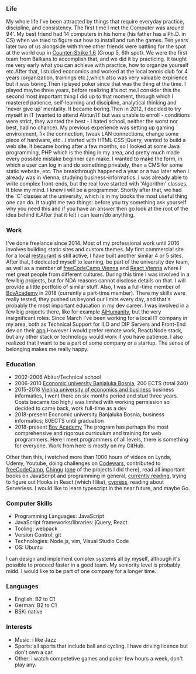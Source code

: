 ### Life
My whole life I've been attracted by things that require everyday practice, discipline, and consistency. The first time I met the Computer was around 94'. My best friend had 14 computers in his home (his father has a Ph.D. in CS) when we tried to figure out how to install and run the games. Ten years later two of us alongside with three other friends were battling for the spot at the world cup in [Counter-Strike 1.6](https://liquipedia.net/counterstrike/Electronic_Sports_World_Cup/2005) (Group 5, 6th spot). We were the first team from Balkans to accomplish that, and we did it by practicing. It taught me very early what you can achieve with practice, how to organize yourself etc.After that, I studied economics and worked at the local tennis club for 4 years (organization, trainings etc.),which also was very valuable expirience but it was boring.Then i played poker since that was the thing at the time. I played maybe three years, before realizing it's not me.I consider this the second most important thing I did up to that moment, through which I mastered patience, self-learning and discipline, analytical thinking and 'never give up' mentality. It became boring.Then in 2012, I decided to try myself in IT (wanted to attend Abitur/IT but was unable to enroll - conditions were strict, they wanted the best - I hated school, neither the worst nor best, had no chance). My previous experience was setting up gaming environment, fix the connection, tweak LAN connections, change some piece of hardware, etc...i started with HTML CSS jQuery, wanted to build a web site. It became boring after a few months, so I looked at some Java programming, PHP which is the thing in my area, and pretty much made every possible mistake beginner can make. I wanted to make the form, in which a user can log in and do something privately, then a CMS for some static website, etc. The breakthrough happened a year or a two later when I already was in Vienna, studying business-informatics. I was already able to write complex front-ends, but the real love started with 'Algorithm' classes. It blew my mind. I knew i will be a programmer. Shortly after that, we had the 'C' classes at the university, which is in my books the most useful thing one can do. It taught me two things: before you try something ask yourself why you need this and if you have an answer then go look at the root of the idea behind it.After that it felt i can learn/do anything.

### Work

I've done freelance since 2014. Most of my professional work until 2016 involves building static sites and custom themes. My first commercial site for a local [restaurant](http://ristorante-chianti.at/) is still active, I have built another similar 4 or 5 sites. After that, I dedicated myself to learning, be part of the university dev team, as well as a member of [freeCodeCamp Vienna](https://fccvienna.github.io/) and [React Vienna](https://www.meetup.com/ReactVienna/) where I met great people from different cultures. During this time I was involved in a few big projects, but for NDA reasons cannot disclose details on that. I will provide a little portfolio of similar stuff. Also, I was a full-time member of [BovAcademy](https://bovacademy.com/) in 2018 (currently a part-time member). There my skills were really tested, they pushed us beyond our limits every day, and that's probably the most important education in my dev career. I was involved in a few big projects there, like for example [AiHumanity](https://aihumanity.com/), but the very insignificant roles. Since March I've been working for a local IT company in my area, both as Technical Support for ILO and DIP Servers and Front-End dev on their [app](https://testrest.devlabs.ba/).However i would prefer remote work, React/Node stack, but any other stack or technology would work if you have patience. I also realized that I want to be a part of some company or a startup. The sense of belonging makes me really happy.

### Education

- 2002-2006 Abitur/Technical school
- 2006-2010 [Economic university Banjaluka Bosnia](https://ef.unibl.org/), 200 ECTS (total 240)
- 2015-2018 [Vienna university of economics and business](https://www.wu.ac.at/en/) business informatics, I went there on six months period and stud three years. Costs became too high,i was limited with working permission so decided to came back, work full-time as a dev
- 2018-present Economic university Banjaluka Bosnia, business informatics; 80ECTS until graduation
- 2018-present [Bov Academy](https://bovacademy.com/) The program has perhaps the most comprehensive and rigorous curriculum and training for web programmers. Here I meet programmers of all levels, there is something for everyone. Work from here is mostly on my GitHub.

Other then this, i watched more than 1000 hours of videos on Lynda, Udemy, Youtube, doing challenges on [Codewars](https://www.codewars.com/dashboard), contributed to [freeCodeCamp](https://www.freecodecamp.org/), [Chingu](https://chingu.io/) ([one](https://chingu-news.netlify.com/) of the projects I did there), read all important books on JavaScript and programming in general, [currently reading](https://pragprog.com/book/rspec3/effective-testing-with-rspec-3), trying to figure out Hooks in React (which I like), [cypress](https://www.cypress.io/), reading about Serverless. I would like to learn typescript in the near future, and maybe Go.

### Computer Skills

* Programming Languages: JavaScript
* JavaScript frameworks/libraries: jQuery, React
* Tooling: webpack
* Version Control: git
* Technologies: Node.js, vim, Visual Studio Code
* OS: Ubuntu 

I can design and implement complex systems all by myself, although it's possible to proceed faster in a good team. My seniority level is probably midd. I would like to be part of one company for a longer time. 

### Languages

* English: B2 to C1
* German: B2 to C1
* BSK: native

### Interests

* Music: i like Jazz
* Sports: all sports that include ball and cycling. I have driving licence but don't own a car.
* Other: i watch competetive games and poker few hours a week, don't play any.


